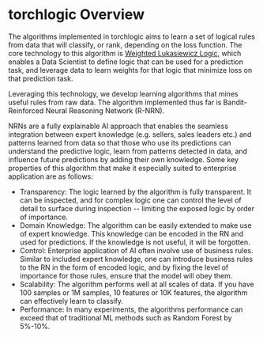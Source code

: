 # torchlogic Overview

The algorithms implemented in torchlogic aims to learn a set of 
logical rules from data that will classify, or rank, depending on the loss function.
The core technology to this algorithm is 
[Weighted Lukasiewicz Logic](https://arxiv.org/abs/2006.13155), which enables a Data Scientist
to define logic that can be used for a prediction task, and leverage data to learn weights
for that logic that minimize loss on that prediction task. 

Leveraging this technology, we develop learning
algorithms that mines useful rules from raw data.  The algorithm
implemented thus far is Bandit-Reinforced Neural Reasoning Network
(R-NRN).

NRNs are a fully explainable AI approach that enables the seamless integration between 
expert knowledge (e.g. sellers, sales leaders etc.) and patterns learned 
from data so that those who use its predictions can understand the predictive 
logic, learn from patterns detected in data, and influence future predictions by 
adding their own knowledge. Some key properties of this algorithm that make it especially suited to
enterprise application are as follows:

- Transparency: The logic learned by the algorithm is fully transparent.  It can be inspected, and for complex logic one can control the level of detail to surface during inspection -- limiting the exposed logic by order of importance.
- Domain Knowledge: The algorithm can be easily extended to make use of expert knowledge.  This knowledge can be encoded in the RN and used for predictions.  If the knowledge is not useful, it will be forgotten.
- Control: Enterprise application of AI often involve use of business rules.  Similar to included expert knowledge, one can introduce business rules to the RN in the form of encoded logic, and by fixing the level of importance for those rules, ensure that the model will obey them.
- Scalability: The algorithm performs well at all scales of data.  If you have 100 samples or 1M samples, 10 features or 10K features, the algorithm can effectively learn to classify.
- Performance: In many experiments, the algorithms performance can exceed that of traditional ML methods such as Random Forest by 5%-10%.
